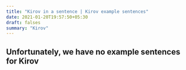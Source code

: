 ```yaml
---
title: "Kirov in a sentence | Kirov example sentences"
date: 2021-01-20T19:57:50+05:30
draft: falses
summary: "Kirov"
---
```

## Unfortunately, we have no example sentences for Kirov                 

